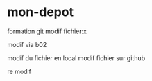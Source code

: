 # mon-depot
formation git
modif fichier:x

modif via b02 

modif du fichier en local
modif fichier sur github

re modif
